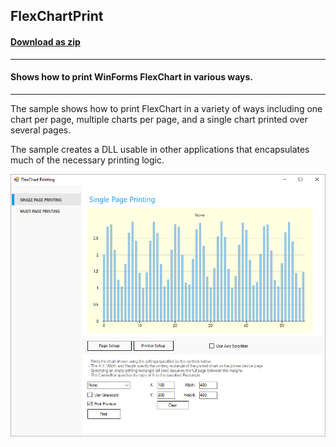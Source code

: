## FlexChartPrint
#### [Download as zip](https://grapecity.github.io/DownGit/#/home?url=https://github.com/GrapeCity/ComponentOne-WinForms-Samples/tree/master/NetFramework\FlexChart\CS\FlexChartPrint\FlexChartPrint)
____
#### Shows how to print WinForms FlexChart in various ways.
____
The sample shows how to print FlexChart in a variety of ways including one chart per page, multiple charts per page, and a single chart printed over several pages.

The sample creates a DLL usable in other applications that encapsulates much of the necessary printing logic.

![screenshot](screenshot.PNG)
